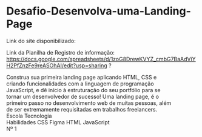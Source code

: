 # Desafio-Desenvolva-uma-Landing-Page
Link do site disponibilizado: <br>

Link da Planilha de Registro de informação: https://docs.google.com/spreadsheets/d/1zoG8DrewKVYZ_cmbG7BaAdViYH2PfZnzFe9reASOhAI/edit?usp=sharing ? <br>

Construa sua primeira landing page aplicando HTML, CSS e <br>
criando funcionalidades com a linguagem de programação <br>
JavaScript, e dê início à estruturação do seu portfólio para se <br>
tornar um desenvolvedor de sucesso! Uma landing page, é o <br>
primeiro passo no desenvolvimento web de muitas pessoas, além <br>
de ser extremamente requisitadas em trabalhos freelancers.
 <br>
Escola Tecnologia <br>
Habilidades CSS Figma HTML JavaScript <br>
Nº 1

